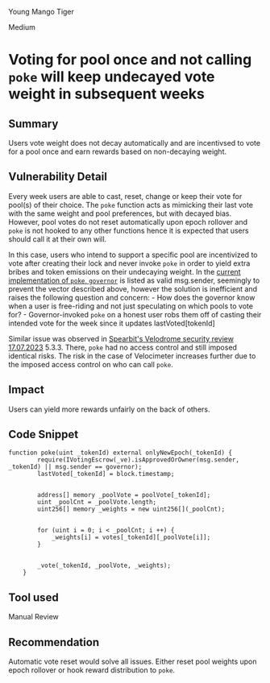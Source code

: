 Young Mango Tiger

Medium

# Voting for pool once and not calling `poke` will keep undecayed vote weight in subsequent weeks

## Summary
Users vote weight does not decay automatically and are incentivsed to vote for a pool once and earn rewards based on non-decaying weight.
## Vulnerability Detail
Every week users are able to cast, reset, change or keep their vote for pool(s) of their choice. The `poke` function acts as mimicking their last vote with the same weight and pool preferences, but with decayed bias. However, pool votes do not reset automatically upon epoch rollover and `poke` is not hooked to any other functions hence it is expected that users should call it at their own will.

In this case, users who intend to support a specific pool are incentivized to vote after creating their lock and never invoke `poke` in order to yield extra bribes and token emissions on their undecaying weight. In the [current implementation of `poke`, `governor`](https://github.com/sherlock-audit/2024-06-velocimeter/blob/63818925987a5115a80eff4bd12578146a844cfd/v4-contracts/contracts/Voter.sol#L235) is listed as valid msg.sender, seemingly to prevent the vector described above, however the solution is inefficient and raises the following question and concern:
    - How does the governor know when a user is free-riding and not just speculating on which pools to vote for? 
    - Governor-invoked `poke` on a honest user robs them off of casting their intended vote for the week since it updates lastVoted[tokenId]

Similar issue was observed in [Spearbit's Velodrome security review 17.07.2023](https://github.com/spearbit/portfolio/blob/master/pdfs/Velodrome-Spearbit-Security-Review.pdf) 5.3.3. There, `poke` had no access control and still imposed identical risks. The risk in the case of Velocimeter increases further due to the imposed access control on who can call `poke`. 
## Impact
Users can yield more rewards unfairly on the back of others.
## Code Snippet
```solidity    
function poke(uint _tokenId) external onlyNewEpoch(_tokenId) {
        require(IVotingEscrow(_ve).isApprovedOrOwner(msg.sender, _tokenId) || msg.sender == governor);
        lastVoted[_tokenId] = block.timestamp;


        address[] memory _poolVote = poolVote[_tokenId];
        uint _poolCnt = _poolVote.length;
        uint256[] memory _weights = new uint256[](_poolCnt);


        for (uint i = 0; i < _poolCnt; i ++) {
            _weights[i] = votes[_tokenId][_poolVote[i]];
        }


        _vote(_tokenId, _poolVote, _weights);
    }
```
## Tool used

Manual Review

## Recommendation
Automatic vote reset would solve all issues. Either reset pool weights upon epoch rollover or hook reward distribution to `poke`.